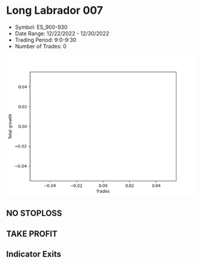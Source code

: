 # Long Labrador 007 
- Symbol: ES_900-930
- Date Range: 12/22/2022 - 12/30/2022
- Trading Period: 9:0-9:30
- Number of Trades: 0

![Plot](LongLabrador007ES_900-930.png)
## NO STOPLOSS














## TAKE PROFIT











## Indicator Exits

